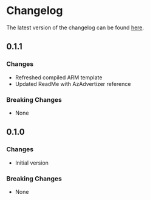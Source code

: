 # Changelog

The latest version of the changelog can be found [here](https://github.com/Azure/bicep-registry-modules/blob/main/avm/res/authorization/role-assignment/rg-scope/CHANGELOG.md).

## 0.1.1

### Changes

- Refreshed compiled ARM template
- Updated ReadMe with AzAdvertizer reference

### Breaking Changes

- None

## 0.1.0

### Changes

- Initial version

### Breaking Changes

- None
